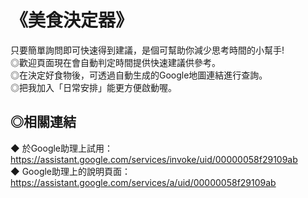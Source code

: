《美食決定器》
==== 
只要簡單詢問即可快速得到建議，是個可幫助你減少思考時間的小幫手!  
    ◎歡迎頁面現在會自動判定時間提供快速建議供參考。  
    ◎在決定好食物後，可透過自動生成的Google地圖連結進行查詢。  
    ◎把我加入「日常安排」能更方便啟動喔。  

◎相關連結  
-------  
  ◆ 於Google助理上試用：https://assistant.google.com/services/invoke/uid/00000058f29109ab  
  ◆ Google助理上的說明頁面：https://assistant.google.com/services/a/uid/00000058f29109ab  
 
